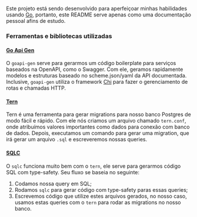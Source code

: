 Este projeto está sendo desenvolvido para aperfeiçoar minhas habilidades usando [Go](https://go.dev/), portanto, este README serve apenas como uma documentação pessoal afins de estudo.

### Ferramentas e bibliotecas utilizadas

#### [Go Api Gen](https://github.com/discord-gophers/goapi-gen)

O `goapi-gen` serve para gerarmos um código boilerplate para serviços baseados na OpenAPI, como o Swagger. Com ele, geramos rapidamente modelos e estruturas baseado no scheme.json/yaml
da API documentada. Inclusive, `goapi-gen` utiliza o framework [Chi](https://github.com/go-chi/chi) para fazer o gerenciamento de rotas e chamadas HTTP.

#### [Tern](https://github.com/jackc/tern)

Tern é uma ferramenta para gerar migrations para nosso banco Postgres de modo fácil e rápido. Com ele nós criamos um arquivo chamado `tern.conf`, onde atribuímos valores importantes como
dados para conexão com banco de dados. Depois, executamos um comando para gerar uma migration, que irá gerar um arquivo `.sql` e escreveremos nossas queries. 

#### [SQLC](https://github.com/jackc/tern)

O `sqlc` funciona muito bem com o `tern`, ele serve para gerarmos código SQL com type-safety. Seu fluxo se baseia no seguinte:

1. Codamos nossa query em SQL;
2. Rodamos `sqlc` para gerar código com type-safety paras essas queries;
3. Escrevemos código que utilize estes arquivos gerados, no nosso caso, usamos estas queries com o `tern` para rodar as migrations no nosso banco.